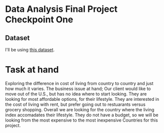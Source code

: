 # Data Analysis Final Project Checkpoint One

## Dataset

I'll be using [this dataset](https://www.kaggle.com/datasets/myrios/cost-of-living-index-by-country-by-number-2024/data).

# Task at hand
Exploring the difference in cost of living from country to country and just how much it varies. The business issue at hand; Our client would like to move out of the U.S., but has no idea where to start looking. They are looking for most affordable options, for their lifestyle. They are interested in the cost of living with rent, but prefer going out to restuarants versus grocery shopping. Overall we are looking for the country where the living index accomadates their lifestyle. They do not have a budget, so we will be looking from the most expensive to the most inexpensive Countries for this project.
